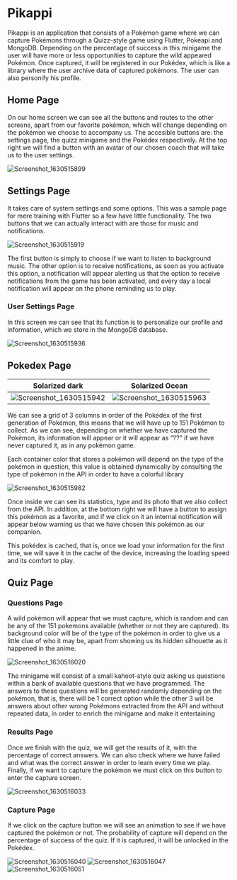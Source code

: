 # Pikappi

Pikappi is an application that consists of a Pokémon game where we can capture Pokémons through a Quizz-style game using Flutter, Pokeapi and MongoDB. Depending on the percentage of success in this minigame the user will have more or less opportunities to capture the wild appeared Pokémon. Once captured, it will be registered in our Pokédex, which is like a library where the user archive data of captured pokémons. The user can also personify his profile.

## Home Page
On our home screen we can see all the buttons and routes to the other screens, apart from our favorite pokémon, which will change depending on the pokémon we choose to accompany us. The accesible buttons are: the settings page, the quizz minigame and the Pokédex respectively. At the top right we will find a button with an avatar of our chosen coach that will take us to the user settings.

![Screenshot_1630515899](https://user-images.githubusercontent.com/46267014/131714509-584a9d17-f156-4607-931b-f65f5a245851.png)


## Settings Page
It takes care of system settings and some options. This was a sample page for mere training with Flutter so a few have little functionality. The two buttons that we can actually interact with are those for music and notifications.

![Screenshot_1630515919](https://user-images.githubusercontent.com/46267014/131714536-be4181fa-533d-4620-904c-6cfe903d3bed.png)

The first button is simply to choose if we want to listen to background music. The other option is to receive notifications, as soon as you activate this option, a notification will appear alerting us that the option to receive notifications from the game has been activated, and every day a local notification will appear on the phone reminding us to play.

### User Settings Page
In this screen we can see that its function is to personalize our profile and information, which we store in the MongoDB database.

![Screenshot_1630515936](https://user-images.githubusercontent.com/46267014/131714557-e97be959-8e65-4591-a05a-1327f4275fca.png)

## Pokedex Page

Solarized dark             |  Solarized Ocean
:-------------------------:|:-------------------------:
![Screenshot_1630515942](https://user-images.githubusercontent.com/46267014/131714618-7eb1e6b7-924e-47fb-ab58-54d2cc515224.png)  |  ![Screenshot_1630515963](https://user-images.githubusercontent.com/46267014/131714628-61b825e5-5075-4991-be74-22f262513809.png)

We can see a grid of 3 columns in order of the Pokédex of the first generation of Pokémon, this means that we will have up to 151 Pokémon to collect. As we can see, depending on whether we have captured the Pokémon, its information will appear or it will appear as “??" if we have never captured it, as in any pokémon game.

Each container color that stores a pokémon will depend on the type of the pokémon in question, this value is obtained dynamically by consulting the type of pokémon in the API in order to have a colorful library

![Screenshot_1630515982](https://user-images.githubusercontent.com/46267014/131714646-c709c213-22d8-4222-9481-fae784761100.png)

Once inside we can see its statistics, type and its photo that we also collect from the API. In addition, at the bottom right we will have a button to assign this pokémon as a favorite, and if we click on it an internal notification will appear below warning us that we have chosen this pokémon as our companion.

This pokédex is cached, that is, once we load your information for the first time, we will save it in the cache of the device, increasing the loading speed and its comfort to play.

## Quiz Page
### Questions Page
A wild pokémon will appear that we must capture, which is random and can be any of the 151 pokemons available (whether or not they are captured). Its background color will be of the type of the pokémon in order to give us a little clue of who it may be, apart from showing us its hidden silhouette as it happened in the anime.

![Screenshot_1630516020](https://user-images.githubusercontent.com/46267014/131714676-02f4959e-549d-4ecc-8187-c7fbf8892e2b.png)

The minigame will consist of a small kahoot-style quiz asking us questions within a bank of available questions that we have programmed. The answers to these questions will be generated randomly depending on the pokémon, that is, there will be 1 correct option while the other 3 will be answers about other wrong Pokémons extracted from the API and without repeated data, in order to enrich the minigame and make it entertaining

### Results Page
Once we finish with the quiz, we will get the results of it, with the percentage of correct answers. We can also check where we have failed and what was the correct answer in order to learn every time we play. Finally, if we want to capture the pokémon we must click on this button to enter the capture screen.

![Screenshot_1630516033](https://user-images.githubusercontent.com/46267014/131714702-dbf96825-ca7c-472c-b700-7f23f373ad53.png)

### Capture Page
If we click on the capture button we will see an animation to see if we have captured the pokémon or not. The probability of capture will depend on the percentage of success of the quiz. If it is captured, it will be unlocked in the Pokédex.

![Screenshot_1630516040](https://user-images.githubusercontent.com/46267014/131714706-6473759d-849d-4988-bbce-02e30a711464.png)
![Screenshot_1630516047](https://user-images.githubusercontent.com/46267014/131714712-d1ad1d1f-8bf3-4e7c-8ad8-7d285d8fecc5.png)
![Screenshot_1630516051](https://user-images.githubusercontent.com/46267014/131714718-fa361f52-678f-45b6-88f7-0e55306401d6.png)
